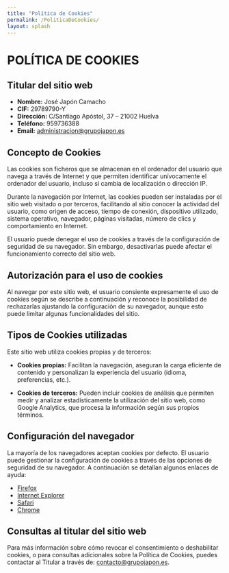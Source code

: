 ```yaml
---
title: "Política de Cookies"
permalink: /PoliticaDeCookies/
layout: splash
---
```


# POLÍTICA DE COOKIES

## Titular del sitio web

- **Nombre:** José Japón Camacho
- **CIF:** 29789790-Y
- **Dirección:** C/Santiago Apóstol, 37 – 21002 Huelva
- **Teléfono:** 959736388
- **Email:** administracion@grupojapon.es

## Concepto de Cookies

Las cookies son ficheros que se almacenan en el ordenador del usuario que navega a través de Internet y que permiten identificar unívocamente el ordenador del usuario, incluso si cambia de localización o dirección IP.

Durante la navegación por Internet, las cookies pueden ser instaladas por el sitio web visitado o por terceros, facilitando al sitio conocer la actividad del usuario, como origen de acceso, tiempo de conexión, dispositivo utilizado, sistema operativo, navegador, páginas visitadas, número de clics y comportamiento en Internet.

El usuario puede denegar el uso de cookies a través de la configuración de seguridad de su navegador. Sin embargo, desactivarlas puede afectar el funcionamiento correcto del sitio web.

## Autorización para el uso de cookies

Al navegar por este sitio web, el usuario consiente expresamente el uso de cookies según se describe a continuación y reconoce la posibilidad de rechazarlas ajustando la configuración de su navegador, aunque esto puede limitar algunas funcionalidades del sitio.

## Tipos de Cookies utilizadas

Este sitio web utiliza cookies propias y de terceros:

- **Cookies propias:** Facilitan la navegación, aseguran la carga eficiente de contenido y personalizan la experiencia del usuario (idioma, preferencias, etc.).

- **Cookies de terceros:** Pueden incluir cookies de análisis que permiten medir y analizar estadísticamente la utilización del sitio web, como Google Analytics, que procesa la información según sus propios términos.

## Configuración del navegador

La mayoría de los navegadores aceptan cookies por defecto. El usuario puede gestionar la configuración de cookies a través de las opciones de seguridad de su navegador. A continuación se detallan algunos enlaces de ayuda:

- [Firefox](http://support.mozilla.org/es/kb/habilitar-y-deshabilitar-cookies-que-los-sitios-we)
- [Internet Explorer](http://windows.microsoft.com/es-ES/windows-vista/Block-or-allow-cookies)
- [Safari](http://support.apple.com/kb/HT1677?viewlocale=es_ES)
- [Chrome](https://support.google.com/chrome/answer/95647?hl=es)

## Consultas al titular del sitio web

Para más información sobre cómo revocar el consentimiento o deshabilitar cookies, o para consultas adicionales sobre la Política de Cookies, puedes contactar al Titular a través de: [contacto@grupojapon.es](mailto:contacto@grupojapon.es).
